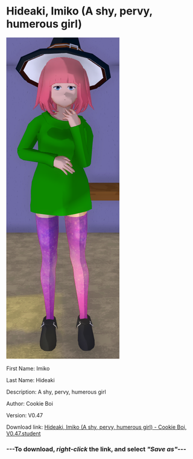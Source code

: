 # Hideaki, Imiko (A shy, pervy, humerous girl)

<img src = "https://raw.githubusercontent.com/Arbiter1223/Daigaku-Gurashi-Custom-Students/master/Students/Files/Hideaki%2C%20Imiko%20(A%20shy%2C%20pervy%2C%20humerous%20girl).png">

First Name: Imiko

Last Name: Hideaki

Description: A shy, pervy, humerous girl

Author: Cookie Boi

Version: V0.47

Download link: <a href="https://raw.githubusercontent.com/Arbiter1223/Daigaku-Gurashi-Custom-Students/master/Students/Files/Hideaki%2C%20Imiko%20(A%20shy%2C%20pervy%2C%20humerous%20girl)%20-%20Cookie%20Boi%2C%20V0.47.student">Hideaki, Imiko (A shy, pervy, humerous girl) - Cookie Boi, V0.47.student</a>

### ---**To download, _right-click_ the link, and select _"Save as"_**---
